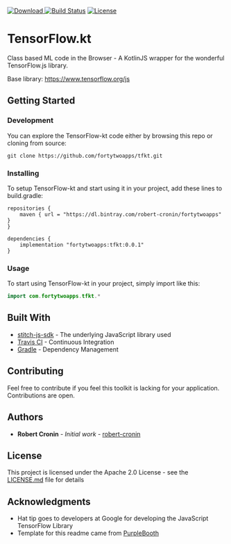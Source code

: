 [![Download](https://api.bintray.com/packages/robert-cronin/fortytwoapps/tfkt/images/download.svg) ](https://bintray.com/robert-cronin/fortytwoapps/tfkt/_latestVersion)
[![Build Status](https://travis-ci.org/fortytwoapps/tfkt.svg?branch=master)](https://travis-ci.org/fortytwoapps/tfkt)
[![License](https://img.shields.io/badge/License-Apache%202.0-blue.svg)](https://opensource.org/licenses/Apache-2.0)
# TensorFlow.kt
Class based ML code in the Browser - A KotlinJS wrapper for the wonderful TensorFlow.js library.

Base library: https://www.tensorflow.org/js

## Getting Started

### Development
You can explore the TensorFlow-kt code either by browsing this repo or cloning from source:
```
git clone https://github.com/fortytwoapps/tfkt.git
```

### Installing

To setup TensorFlow-kt and start using it in your project, add these lines to build.gradle:

```
repositories {
    maven { url = "https://dl.bintray.com/robert-cronin/fortytwoapps" }
}

dependencies {
    implementation "fortytwoapps:tfkt:0.0.1"
}
```

### Usage

To start using TensorFlow-kt in your project, simply import like this:

```kotlin
import com.fortytwoapps.tfkt.*
```

## Built With

* [stitch-js-sdk](https://github.com/tensorflow/tfjs) - The underlying JavaScript library used
* [Travis CI](https://travis-ci.org/) - Continuous Integration
* [Gradle](https://gradle.org/) - Dependency Management

## Contributing

Feel free to contribute if you feel this toolkit is lacking for your application. Contributions are open.

## Authors

* **Robert Cronin** - *Initial work* - [robert-cronin](https://github.com/robert-cronin)

## License

This project is licensed under the Apache 2.0 License - see the [LICENSE.md](LICENSE.md) file for details

## Acknowledgments

* Hat tip goes to developers at Google for developing the JavaScript TensorFlow Library
* Template for this readme came from [PurpleBooth](https://github.com/PurpleBooth)
